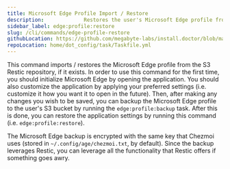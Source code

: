 ```yaml
---
title: Microsoft Edge Profile Import / Restore
description:             Restores the user's Microsoft Edge profile from the user's S3-backed Restic repository
sidebar_label: edge:profile:restore
slug: /cli/commands/edge-profile-restore
githubLocation: https://github.com/megabyte-labs/install.doctor/blob/master/home/dot_config/task/Taskfile.yml#L168
repoLocation: home/dot_config/task/Taskfile.yml
---
```

This command imports / restores the Microsoft Edge profile from the S3 Restic repository, if it exists. In order to use this
command for the first time, you should initialize Microsoft Edge by opening the application. You should also customize
the application by applying your preferred settings (i.e. customize it how you want it to open in the future). Then, after making
any changes you wish to be saved, you can backup the Microsoft Edge profile to the user's S3 bucket
by running the `edge:profile:backup` task. After this is done, you can restore the application
settings by running this command (i.e. `edge:profile:restore`).

The Microsoft Edge backup is encrypted with the same key that Chezmoi uses (stored in `~/.config/age/chezmoi.txt`, by default).
Since the backup leverages Restic, you can leverage all the functionality that Restic offers if something goes awry.

